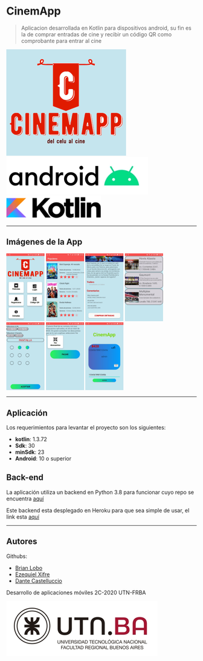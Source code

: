 # CinemApp

> Aplicacion desarrollada en Kotlin para dispositivos android, su fin es la de comprar entradas de cine y recibir un código QR como comprobante para entrar al cine

![1](img/cinemap_logo.png)
![1](img/android.jpg)
![1](img/kotlin.png)

---

## Imágenes de la App

<img src="img/app/menu.jpeg" width="20%">
<img src="img/app/peliculas.jpeg" width="20%">
<img src="img/app/detalle.jpeg" width="20%">
<img src="img/app/cines.jpeg" width="20%">
<img src="img/app/butacas.jpeg" width="20%">
<img src="img/app/descuentos.jpeg" width="20%">
<img src="img/app/tarjeta.jpeg" width="20%">

---

## Aplicación

Los requerimientos para levantar el proyecto son los siguientes:

* **kotlin**: 1.3.72
* **Sdk**: 30
* **minSdk**: 23
* **Android**: 10 o superior

## Back-end

La aplicación utiliza un backend en Python 3.8 para funcionar cuyo repo se encuentra [aquí](https://github.com/brianwolf/utn-2020-2c-desa-mobile)

Este backend esta desplegado en Heroku para que sea simple de usar, el link esta [aquí](https://utn-2020-2c-desa-mobile.herokuapp.com/)

---

## Autores

Githubs:

* [Brian Lobo](https://github.com/brianwolf)
* [Ezequiel Xifre](https://github.com/e-xifre)
* [Dante Castelluccio](https://github.com/DanteCaste)

Desarrollo de aplicaciones móviles 2C-2020 UTN-FRBA

![1](img/utn.jpg)
